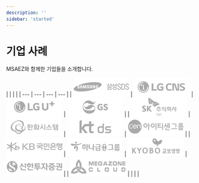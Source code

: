 ```yaml
---
description: ''
sidebar: 'started'
---
```


# 기업 사례

MSAEZ와 함께한 기업들을 소개합니다.


|  |  |  |
| --- | --- | --- | --- |
| ![](../../src/img/logo/clients-logo-msa-01.png) | ![](../../src/img/logo/clients-logo-msa-03.png) | ![](../../src/img/logo/clients-logo-msa-04.png) | ![](../../src/img/logo/clients-logo-msa-02.png) |
| ![](../../src/img/logo/clients-logo-msa-05.png) | ![](../../src/img/logo/clients-logo-msa-06.png) | ![](../../src/img/logo/clients-logo-msa-07.png) | ![](../../src/img/logo/clients-logo-msa-08.png) |
| ![](../../src/img/logo/clients-logo-msa-09.png) | ![](../../src/img/logo/clients-logo-msa-10.png) | ![](../../src/img/logo/clients-logo-msa-11.png) | ![](../../src/img/logo/clients-logo-msa-12.png) |
| ![](../../src/img/logo/clients-logo-msa-13.png) |  |  |  |